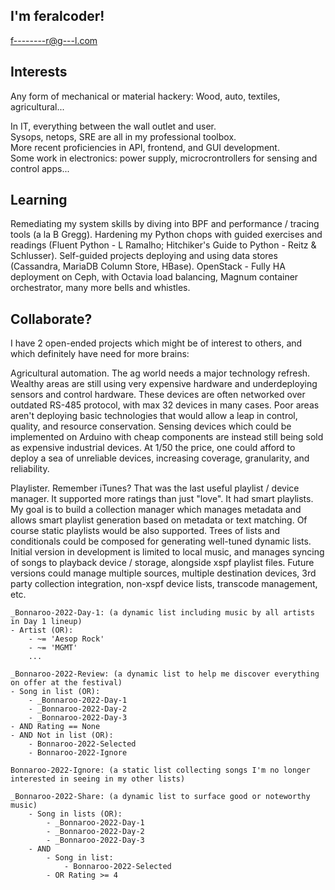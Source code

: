 ## I'm feralcoder!
f--------r@g---l.com

## Interests
Any form of mechanical or material hackery:  Wood, auto, textiles, agricultural...

In IT, everything between the wall outlet and user.  
Sysops, netops, SRE are all in my professional toolbox.  
More recent proficiencies in API, frontend, and GUI development.  
Some work in electronics: power supply, microcrontrollers for sensing and control apps...


## Learning
Remediating my system skills by diving into BPF and performance / tracing tools (a la B Gregg).
Hardening my Python chops with guided exercises and readings (Fluent Python - L Ramalho; Hitchiker's Guide to Python - Reitz & Schlusser).
Self-guided projects deploying and using data stores (Cassandra, MariaDB Column Store, HBase).
OpenStack - Fully HA deployment on Ceph, with Octavia load balancing, Magnum container orchestrator, many more bells and whistles.


## Collaborate?
I have 2 open-ended projects which might be of interest to others, and which definitely have need for more brains:

Agricultural automation.  The ag world needs a major technology refresh.  Wealthy areas are still using very expensive hardware
and underdeploying sensors and control hardware.  These devices are often networked over outdated RS-485 protocol, with max 32 devices
in many cases.  Poor areas aren't deploying basic technologies that would allow a leap in control, quality, and resource conservation.
Sensing devices which could be implemented on Arduino with cheap components are instead still being sold as expensive industrial
devices.  At 1/50 the price, one could afford to deploy a sea of unreliable devices, increasing coverage, granularity, and reliability.

Playlister.  Remember iTunes?  That was the last useful playlist / device manager.  It supported more ratings than just "love".  It had smart playlists.
My goal is to build a collection manager which manages metadata and allows smart playlist generation based on metadata or text matching.
Of course static playlists would be also supported.  Trees of lists and conditionals could be composed for generating well-tuned dynamic lists.
Initial version in development is limited to local music, and manages syncing of songs to playback device / storage, alongside xspf playlist files.
Future versions could manage multiple sources, multiple destination devices, 3rd party collection integration, non-xspf device lists,
transcode management, etc.

    _Bonnaroo-2022-Day-1: (a dynamic list including music by all artists in Day 1 lineup)
    - Artist (OR):
        - ~= 'Aesop Rock'
        - ~= 'MGMT'
        ...

    _Bonnaroo-2022-Review: (a dynamic list to help me discover everything on offer at the festival)
    - Song in list (OR):
        - _Bonnaroo-2022-Day-1
        - _Bonnaroo-2022-Day-2
        - _Bonnaroo-2022-Day-3
    - AND Rating == None
    - AND Not in list (OR):
        - Bonnaroo-2022-Selected
        - Bonnaroo-2022-Ignore

    Bonnaroo-2022-Ignore: (a static list collecting songs I'm no longer interested in seeing in my other lists)
    
    _Bonnaroo-2022-Share: (a dynamic list to surface good or noteworthy music)
        - Song in lists (OR):
            - _Bonnaroo-2022-Day-1
            - _Bonnaroo-2022-Day-2
            - _Bonnaroo-2022-Day-3
        - AND
            - Song in list:
                - Bonnaroo-2022-Selected
            - OR Rating >= 4
